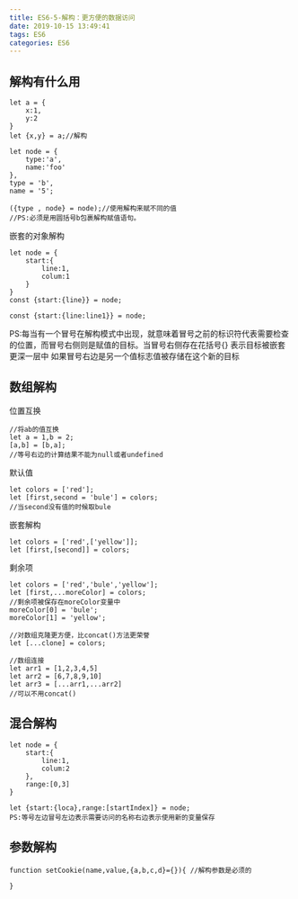 ```yaml
---
title: ES6-5-解构：更方便的数据访问
date: 2019-10-15 13:49:41
tags: ES6
categories: ES6
---
```

## 解构有什么用
```
let a = {
    x:1,
    y:2
}
let {x,y} = a;//解构

let node = {
    type:'a',
    name:'foo'
},
type = 'b',
name = '5';

({type , node} = node);//使用解构来赋不同的值
//PS:必须是用圆括号b包裹解构赋值语句。
```
嵌套的对象解构
```
let node = {
    start:{
        line:1,
        colum:1
    }
}
const {start:{line}} = node;

const {start:{line:line1}} = node;
```
PS:每当有一个冒号在解构模式中出现，就意味着冒号之前的标识符代表需要检查的位置，而冒号右侧则是赋值的目标。当冒号右侧存在花括号{} 表示目标被嵌套更深一层中
    如果冒号右边是另一个值标志值被存储在这个新的目标

## 数组解构

位置互换
```
//将ab的值互换
let a = 1,b = 2;
[a,b] = [b,a];
//等号右边的计算结果不能为null或者undefined
```
默认值
```
let colors = ['red'];
let [first,second = 'bule'] = colors;
//当second没有值的时候取bule
```
嵌套解构
```
let colors = ['red',['yellow']];
let [first,[second]] = colors;
```
剩余项
```
let colors = ['red','bule','yellow'];
let [first,...moreColor] = colors;
//剩余项被保存在moreColor变量中
moreColor[0] = 'bule';
moreColor[1] = 'yellow';

//对数组克隆更方便，比concat()方法更荣誉
let [...clone] = colors;

//数组连接
let arr1 = [1,2,3,4,5]
let arr2 = [6,7,8,9,10]
let arr3 = [...arr1,...arr2]
//可以不用concat()
```

## 混合解构
```
let node = {
    start:{
        line:1,
        colum:2
    },
    range:[0,3]
}

let {start:{loca},range:[startIndex]} = node;
PS:等号左边冒号左边表示需要访问的名称右边表示使用新的变量保存
```
## 参数解构
```
function setCookie(name,value,{a,b,c,d}={}){ //解构参数是必须的

}
```


